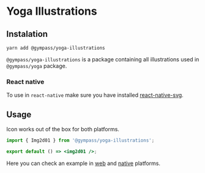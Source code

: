 # Yoga Illustrations

## Instalation

```
yarn add @gympass/yoga-illustrations
```

`@gympass/yoga-illustrations` is a package containing all illustrations used in `@gympass/yoga` package.

### React native

To use in `react-native` make sure you have installed [react-native-svg](https://github.com/react-native-community/react-native-svg).

## Usage

Icon works out of the box for both platforms.

```jsx
import { Img2d01 } from '@gympass/yoga-illustrations';

export default () => <img2d01 />;
```

Here you can check an example in [web](https://gympass.github.io/yoga/components/illustrations#web) and [native](https://gympass.github.io/yoga/components/illustrations#native) platforms.
